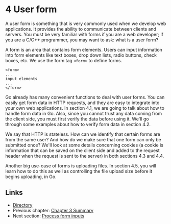 # 4 User form

A user form is something that is very commonly used when we develop web applications. It provides the ability to communicate between clients and servers. You must be very familiar with forms if you are a web developer; if you are a C/C++ programmer, you may want to ask: what is a user form?

A form is an area that contains form elements. Users can input information into form elements like text boxes, drop down lists, radio buttons, check boxes, etc. We use the form tag `<form>` to define forms.

	<form>
	...
	input elements
	...
	</form>

Go already has many convenient functions to deal with user forms. You can easily get form data in HTTP requests, and they are easy to integrate into your own web applications. In section 4.1, we are going to talk about how to handle form data in Go. Also, since you cannot trust any data coming from the client side, you must first verify the data before using it. We'll go through some examples about how to verify form data in section 4.2.

We say that HTTP is stateless. How can we identify that certain forms are from the same user? And how do we make sure that one form can only be submitted once? We'll look at some details concerning cookies (a cookie is information that can be saved on the client side and added to the request header when the request is sent to the server) in both sections 4.3 and 4.4.

Another big use-case of forms is uploading files. In section 4.5, you will learn how to do this as well as controlling the file upload size before it begins uploading, in Go.

## Links

- [Directory](preface.md)
- Previous chapter: [Chapter 3 Summary](03.5.md)
- Next section: [Process form inputs](04.1.md)
